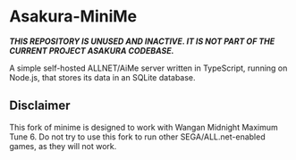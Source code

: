 # Asakura-MiniMe

***THIS REPOSITORY IS UNUSED AND INACTIVE. IT IS NOT PART OF THE CURRENT PROJECT ASAKURA CODEBASE.***

A simple self-hosted ALLNET/AiMe server written in TypeScript, running on Node.js, that stores its data in an SQLite database.

## Disclaimer
This fork of minime is designed to work with Wangan Midnight Maximum Tune 6.
Do not try to use this fork to run other SEGA/ALL.net-enabled games,
as they will not work.
